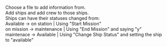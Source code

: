 Choose a file to add information from.  
Add ships and add crew to those ships.  
Ships can have their statuses changed from:  
Available -> on station | Using "Start Mission"  
on mission -> maintenance | Using "End Mission" and saying "y"
maintenace -> Available | Using "Change Ship Status" and setting the ship to "available"